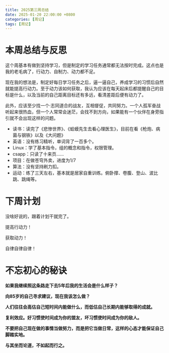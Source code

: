 ```yaml
---
title: 2025第三周总结
date: 2025-01-20 22:00:00 +0800
categories: [周记]
tags: [周记]
---
```

# 本周总结与反思

这个周基本有做到坚持学习，但是制定的学习任务通常都无法按时完成。这点也是我的老毛病了，行动力、自制力、动力都不足。

现在我的想法是，制定好每日学习任务之后，逼一逼自己，养成学习的习惯后自然就能提高行动力。至于动力该如何获取，我认为应该在每天起床后都提醒自己的目标是什么，以及当前的自己距离目标还有多远，看清差距后便有动力了。

此外，应该至少找一个·志同道合的战友，互相督促，共同努力。一个人孤军奋战听起来很热血，但一个人常常会迷茫，会找不到方向，如果能有一个伙伴在身旁指引就不会出现这样的问题。



- 读书：读完了《悲惨世界》、《蛤蟆先生去看心理医生》，目前在看《枪炮、病菌与钢铁》以及《大问题》
- 英语：没有练习精听，单词背了一百多个。
- Linux：学了基本指令，组的概念和指令，权限管理。
- csapp：只读了十来页……
- 项目：在做苍穹外卖，进度为1/7
- 算法：没有坚持刷力扣。
- 运动：练了三天左右，基本就是居家自重训练。俯卧撑、卷腹、登山、波比跳、跳绳等。



# 下周计划

没啥好说的，跟着计划干就完了。

提高行动力！

获取动力！

自律自律自律！

# 不忘初心的秘诀
**如果我继续照这条路走下去5年后我的生活会是什么样子？**

**向85岁的自己寻求建议，现在我该怎么做？**

**人们往往会高估自己短时间内能做什么，而低估自己长期内能够取得的成就。**

**复利效应。好习惯使时间成为你的盟友，坏习惯使时间成为你的敌人。**

**不要把自己现在做的事情当做努力，而是把它当做日常，这样的心态才能保证自己脚踏实地。**

**与其坐而论道，不如起而行之。**